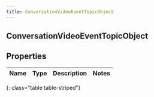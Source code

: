 ```yaml
---
title: ConversationVideoEventTopicObject
---
```

## ConversationVideoEventTopicObject


## Properties

| Name | Type | Description | Notes |
| ------------ | ------------- | ------------- | ------------- |
{: class="table table-striped"}




